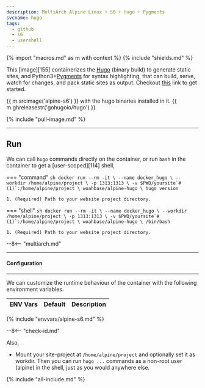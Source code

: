 ```yaml
---
description: MultiArch Alpine Linux + S6 + Hugo + Pygments
svcname: hugo
tags:
  - github
  - s6
  - usershell
---
```


{% import "macros.md" as m with context %}
{% include "shields.md" %}

This [image][155] containerizes the [Hugo][1] (binary build) to
generate static sites, and Python3+[Pygments][2] for syntax
highlighting, that can build, serve, watch for changes, and pack
static sites as output. Checkout [this][3] link to get started.

{{ m.srcimage('alpine-s6') }} with the hugo binaries installed in
it. {{ m.ghreleasestr('gohugoio/hugo') }}

{% include "pull-image.md" %}

---
Run
---

We can call `hugo` commands directly on the container, or run
`bash` in the container to get a [user-scoped][114] shell,

=== "command"
    ``` sh
    docker run --rm -it \
      --name docker_hugo \
      --workdir /home/alpine/project \
      -p 1313:1313 \
      -v $PWD/yoursite`#(1)`:/home/alpine/project \
    woahbase/alpine-hugo \
      hugo version
    ```

    1. (Required) Path to your website project directory.

=== "shell"
    ``` sh
    docker run --rm -it \
      --name docker_hugo \
      --workdir /home/alpine/project \
      -p 1313:1313 \
      -v $PWD/yoursite`#(1)`:/home/alpine/project \
    woahbase/alpine-hugo \
      /bin/bash
    ```

    1. (Required) Path to your website project directory.

--8<-- "multiarch.md"

---
#### Configuration
---

We can customize the runtime behaviour of the container with the
following environment variables.

| ENV Vars                 | Default      | Description
| :---                     | :---         | :---
{% include "envvars/alpine-s6.md" %}

--8<-- "check-id.md"

Also,

* Mount your site-project at `/home/alpine/project` and optionally
  set it as workdir.  Then you can run `hugo ...` commands as
  a non-root user (alpine) in the shell, just as you would
  anywhere else.

[1]: https://gohugo.io/
[2]: http://pygments.org/
[3]: https://gohugo.io/getting-started/

{% include "all-include.md" %}
